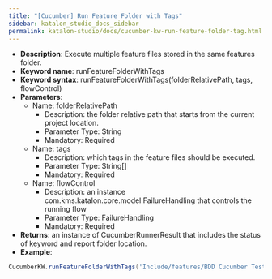 ```yaml
---
title: "[Cucumber] Run Feature Folder with Tags"
sidebar: katalon_studio_docs_sidebar
permalink: katalon-studio/docs/cucumber-kw-run-feature-folder-tag.html
---
```


* **Description**: Execute multiple feature files stored in the same features folder.
* **Keyword name**: runFeatureFolderWithTags
* **Keyword syntax**: runFeatureFolderWithTags(folderRelativePath, tags, flowControl)
* **Parameters**:
  * Name: folderRelativePath
    * Description: the folder relative path that starts from the current project location.
    * Parameter Type: String
    * Mandatory: Required
  * Name: tags
    * Description: which tags in the feature files should be executed.
    * Parameter Type: String[]
    * Mandatory: Required
  * Name: flowControl
    * Description: an instance com.kms.katalon.core.model.FailureHandling that controls the running flow
    * Parameter Type: FailureHandling
    * Mandatory: Required  
* **Returns**: an instance of CucumberRunnerResult that includes the status of keyword and report folder location.
* **Example**:

```groovy
CucumberKW.runFeatureFolderWithTags('Include/features/BDD Cucumber Tests',"@BA")
```
